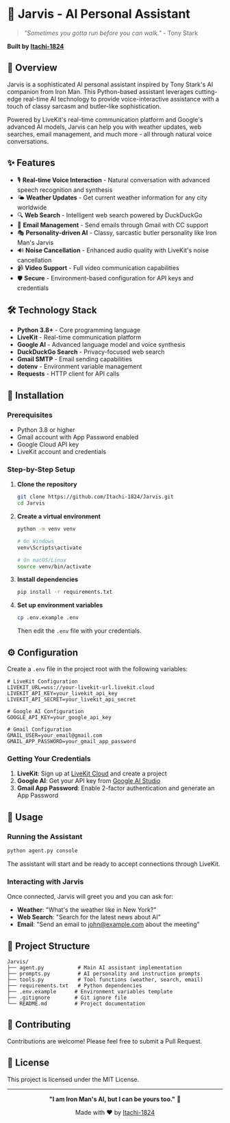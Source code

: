 # 🤖 Jarvis - AI Personal Assistant

> *"Sometimes you gotta run before you can walk."* - Tony Stark

**Built by [Itachi-1824](https://github.com/Itachi-1824)**

## 📖 Overview

Jarvis is a sophisticated AI personal assistant inspired by Tony Stark's AI companion from Iron Man. This Python-based assistant leverages cutting-edge real-time AI technology to provide voice-interactive assistance with a touch of classy sarcasm and butler-like sophistication.

Powered by LiveKit's real-time communication platform and Google's advanced AI models, Jarvis can help you with weather updates, web searches, email management, and much more - all through natural voice conversations.

## ✨ Features

- 🎙️ **Real-time Voice Interaction** - Natural conversation with advanced speech recognition and synthesis
- 🌤️ **Weather Updates** - Get current weather information for any city worldwide
- 🔍 **Web Search** - Intelligent web search powered by DuckDuckGo
- 📧 **Email Management** - Send emails through Gmail with CC support
- 🎭 **Personality-driven AI** - Classy, sarcastic butler personality like Iron Man's Jarvis
- 🔊 **Noise Cancellation** - Enhanced audio quality with LiveKit's noise cancellation
- 📹 **Video Support** - Full video communication capabilities
- 🛡️ **Secure** - Environment-based configuration for API keys and credentials

## 🛠️ Technology Stack

- **Python 3.8+** - Core programming language
- **LiveKit** - Real-time communication platform
- **Google AI** - Advanced language model and voice synthesis
- **DuckDuckGo Search** - Privacy-focused web search
- **Gmail SMTP** - Email sending capabilities
- **dotenv** - Environment variable management
- **Requests** - HTTP client for API calls

## 🚀 Installation

### Prerequisites

- Python 3.8 or higher
- Gmail account with App Password enabled
- Google Cloud API key
- LiveKit account and credentials

### Step-by-Step Setup

1. **Clone the repository**
   ```bash
   git clone https://github.com/Itachi-1824/Jarvis.git
   cd Jarvis
   ```

2. **Create a virtual environment**
   ```bash
   python -m venv venv
   
   # On Windows
   venv\Scripts\activate
   
   # On macOS/Linux
   source venv/bin/activate
   ```

3. **Install dependencies**
   ```bash
   pip install -r requirements.txt
   ```

4. **Set up environment variables**
   ```bash
   cp .env.example .env
   ```
   Then edit the `.env` file with your credentials.

## ⚙️ Configuration

Create a `.env` file in the project root with the following variables:

```env
# LiveKit Configuration
LIVEKIT_URL=wss://your-livekit-url.livekit.cloud
LIVEKIT_API_KEY=your_livekit_api_key
LIVEKIT_API_SECRET=your_livekit_api_secret

# Google AI Configuration
GOOGLE_API_KEY=your_google_api_key

# Gmail Configuration
GMAIL_USER=your_email@gmail.com
GMAIL_APP_PASSWORD=your_gmail_app_password
```

### Getting Your Credentials

1. **LiveKit**: Sign up at [LiveKit Cloud](https://cloud.livekit.io/) and create a project
2. **Google AI**: Get your API key from [Google AI Studio](https://aistudio.google.com/)
3. **Gmail App Password**: Enable 2-factor authentication and generate an App Password

## 🎯 Usage

### Running the Assistant

```bash
python agent.py console
```

The assistant will start and be ready to accept connections through LiveKit.

### Interacting with Jarvis

Once connected, Jarvis will greet you and you can ask for:

- **Weather**: "What's the weather like in New York?"
- **Web Search**: "Search for the latest news about AI"
- **Email**: "Send an email to john@example.com about the meeting"

## 📁 Project Structure

```
Jarvis/
├── agent.py           # Main AI assistant implementation
├── prompts.py         # AI personality and instruction prompts
├── tools.py           # Tool functions (weather, search, email)
├── requirements.txt   # Python dependencies
├── .env.example      # Environment variables template
├── .gitignore        # Git ignore file
└── README.md         # Project documentation
```

## 🤝 Contributing

Contributions are welcome! Please feel free to submit a Pull Request.

## 📄 License

This project is licensed under the MIT License.

---

<div align="center">

**"I am Iron Man's AI, but I can be yours too."** 🤖

Made with ❤️ by [Itachi-1824](https://github.com/Itachi-1824)

</div>
